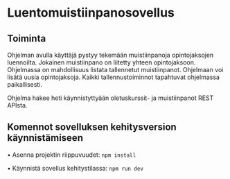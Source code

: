 # Luentomuistiinpanosovellus

## Toiminta

Ohjelman avulla käyttäjä pystyy tekemään muistiinpanoja opintojaksojen luennoilta. Jokainen
muistiinpano on liitetty yhteen opintojaksoon.
Ohjelmassa on mahdollisuus listata tallennetut muistiinpanot. Ohjelmaan voi lisätä uusia
opintojaksoja.
Kaikki tallennustoiminnot tapahtuvat ohjelmassa paikallisesti.

Ohjelma hakee heti käynnistyttyään oletuskurssit- ja muistiinpanot REST APIsta.

## Komennot sovelluksen kehitysversion käynnistämiseen

• Asenna projektin riippuvuudet: `npm install`

• Käynnistä sovellus kehitystilassa: `npm run dev`
